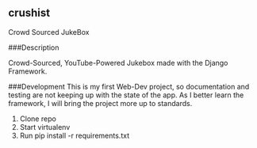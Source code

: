 ## crushist
Crowd Sourced JukeBox

###Description

Crowd-Sourced, YouTube-Powered Jukebox made with the Django Framework.

###Development
This is my first Web-Dev project, so documentation and testing are not keeping up with the state of the app. As I better learn the framework, I will bring the project more up to standards.

1. Clone repo
2. Start virtualenv
3. Run pip install -r requirements.txt
